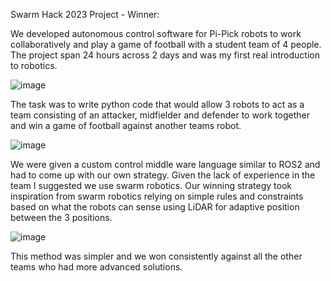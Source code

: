 Swarm Hack 2023 Project - Winner:

We developed autonomous control software for Pi-Pick robots to work collaboratively and play a game of football with a student team of 4 people. 
The project span 24 hours across 2 days and was my first real introduction to robotics.

![image](https://github.com/user-attachments/assets/57ee20d3-fc95-4a58-bed8-92021f8319b6)


The task was to write python code that would allow 3 robots to act as a team consisting of an attacker, midfielder and defender to work together
and win a game of football against another teams robot.

![image](https://github.com/user-attachments/assets/d6d50660-5d98-4800-a759-ef7443674c97)

We were given a custom control middle ware language similar to ROS2 and had to come up with our own strategy. 
Given the lack of experience in the team I suggested we use swarm robotics.
Our winning strategy took inspiration from swarm robotics relying on simple rules and constraints based on what the robots can sense using LiDAR
for adaptive position between the 3 positions.

![image](https://github.com/user-attachments/assets/f20240a9-7d31-437a-950a-a0f15a0963a8)




This method was simpler and we won consistently against all the other teams who had more advanced solutions.

